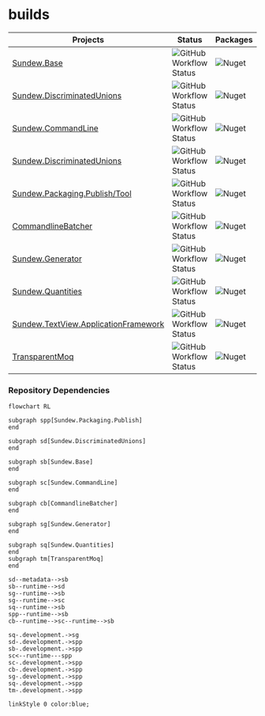 # builds

| **Projects**                                                                                            | Status                                                                                                                                                        | Packages                                                                      | Actions                                                                                   |
| ------------------------------------------------------------------------------------------------------- | ------------------------------------------------------------------------------------------------------------------------------------------------------------- | ----------------------------------------------------------------------------- | ----------------------------------------------------------------------------------------- |
| [Sundew.Base](https://github.com/sundews/Sundew.Base)                                                   | ![GitHub Workflow Status](https://img.shields.io/github/workflow/status/sundews/Sundew.Base/.NET?label=GitHub%20Actions&logo=github)                          | ![Nuget](https://img.shields.io/nuget/v/Sundew.Base)                          | [GitHub Actions](https://github.com/sundews/Sundew.Base/actions)                          |
| [Sundew.DiscriminatedUnions](https://github.com/sundews/Sundew.DiscriminatedUnions)                                                   | ![GitHub Workflow Status](https://img.shields.io/github/workflow/status/sundews/Sundew.DiscriminatedUnions/.NET?label=GitHub%20Actions&logo=github)                          | ![Nuget](https://img.shields.io/nuget/v/Sundew.DiscriminatedUnions)                          | [GitHub Actions](https://github.com/sundews/Sundew.DiscriminatedUnions/actions)                          |
| [Sundew.CommandLine](https://github.com/sundews/Sundew.CommandLine)                                     | ![GitHub Workflow Status](https://img.shields.io/github/workflow/status/sundews/Sundew.CommandLine/.NET?label=GitHub%20Actions&logo=github)                   | ![Nuget](https://img.shields.io/nuget/v/Sundew.CommandLine)                   | [GitHub Actions](https://github.com/sundews/Sundew.CommandLine/actions)                   |
| [Sundew.DiscriminatedUnions](https://github.com/sundews/Sundew.DiscriminatedUnions)                     | ![GitHub Workflow Status](https://img.shields.io/github/workflow/status/sundews/Sundew.DiscriminatedUnions/.NET?label=GitHub%20Actions&logo=github)           | ![Nuget](https://img.shields.io/nuget/v/Sundew.DiscriminatedUnions)           | [GitHub Actions](https://github.com/sundews/Sundew.DiscriminatedUnions/actions)           |
| [Sundew.Packaging.Publish/Tool](https://github.com/sundews/Sundew.Packaging)                            | ![GitHub Workflow Status](https://img.shields.io/github/workflow/status/sundews/Sundew.Packaging/.NET?label=GitHub%20Actions&logo=github)                     | ![Nuget](https://img.shields.io/nuget/v/Sundew.Packaging.Publish)             | [GitHub Actions](https://github.com/sundews/Sundew.Packaging/actions)                     |
| [CommandlineBatcher](https://github.com/sundews/CommandlineBatcher)                                     | ![GitHub Workflow Status](https://img.shields.io/github/workflow/status/sundews/CommandlineBatcher/.NET?label=GitHub%20Actions&logo=github)                   | ![Nuget](https://img.shields.io/nuget/v/CommandlineBatcher)                   | [GitHub Actions](https://github.com/sundews/CommandlineBatcher/actions)                   |
| [Sundew.Generator](https://github.com/sundews/Sundew.Generator)                                         | ![GitHub Workflow Status](https://img.shields.io/github/workflow/status/sundews/Sundew.Generator/.NET?label=GitHub%20Actions&logo=github)                     | ![Nuget](https://img.shields.io/nuget/v/Sundew.Generator)                     | [GitHub Actions](https://github.com/sundews/Sundew.Generator/actions)                     |
| [Sundew.Quantities](https://github.com/sundews/Sundew.Quantities)                                       | ![GitHub Workflow Status](https://img.shields.io/github/workflow/status/sundews/Sundew.Quantities/.NET?label=GitHub%20Actions&logo=github)                    | ![Nuget](https://img.shields.io/nuget/v/Sundew.Quantities)                    | [GitHub Actions](https://github.com/sundews/Sundew.Quantities/actions)                    |
| [Sundew.TextView.ApplicationFramework](https://github.com/sundews/Sundew.TextView.ApplicationFramework) | ![GitHub Workflow Status](https://img.shields.io/github/workflow/status/sundews/Sundew.TextView.ApplicationFramework/.NET?label=GitHub%20Actions&logo=github) | ![Nuget](https://img.shields.io/nuget/v/Sundew.TextView.ApplicationFramework) | [GitHub Actions](https://github.com/sundews/Sundew.TextView.ApplicationFramework/actions) |
| [TransparentMoq](https://github.com/sundews/TransparentMoq)                                             | ![GitHub Workflow Status](https://img.shields.io/github/workflow/status/sundews/TransparentMoq/.NET?label=GitHub%20Actions&logo=github)                       | ![Nuget](https://img.shields.io/nuget/v/TransparentMoq)                       | [GitHub Actions](https://github.com/sundews/TransparentMoq/actions)                       |


### Repository Dependencies
```mermaid
flowchart RL

subgraph spp[Sundew.Packaging.Publish]
end

subgraph sd[Sundew.DiscriminatedUnions]
end

subgraph sb[Sundew.Base]
end

subgraph sc[Sundew.CommandLine]
end

subgraph cb[CommandlineBatcher]
end

subgraph sg[Sundew.Generator]
end

subgraph sq[Sundew.Quantities]
end
subgraph tm[TransparentMoq]
end

sd--metadata-->sb
sb--runtime-->sd
sg--runtime-->sb
sg--runtime-->sc
sq--runtime-->sb
spp--runtime-->sb
cb--runtime-->sc--runtime-->sb

sq-.development.->sg
sd-.development.->spp
sb-.development.->spp
sc<--runtime---spp
sc-.development.->spp
cb-.development.->spp
sg-.development.->spp
sq-.development.->spp
tm-.development.->spp

linkStyle 0 color:blue;
```


